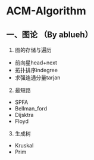 # ACM-Algorithm

## 一、图论 （By ablueh）

1. 图的存储与遍历
 - 前向星head+next
 - 拓扑排序indegree
 - 求强连通分量tarjan
2. 最短路
 - SPFA
 - Bellman_ford
 - Dijsktra
 - Floyd
3. 生成树
 - Kruskal
 - Prim

